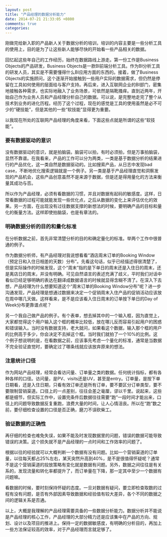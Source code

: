 ```yaml
---
layout: post
title: "产品经理的数据分析能力"
date: 2014-07-21 21:33:05 +0800
comments: true
categories: 
---
```


刚做完给新入职的产品新人关于数据分析的培训，培训的内容主要是一些分析工具的使用上，目的是为了让这些新人能够尽快的开始看一些产品相关的数据。

回忆起这些年自己的工作经历，始终在数据路线上游走。第一份工作是Business Objects的产品研发，Business Objects是一款BI前端分析工具。作为BI分析工具的研发人员，其实是不需要懂得什么BI应用方面的东西的。接着，做了Business Objects的实施顾问，这个逐渐开始接触到一些用户实际的数据需求，但仍然是停留在工具如何使用的层面给与客户支持。再后来，进入互联网企业的BI部门，密集地接触各种需求，也实际地融入了业务场景，可依然是隔靴搔痒。直到近两年，开始自己作为业务人员和产品经理分析自己的数据。可以说，是完整地走完了整个从技术到业务的进化历程。经历了这个过程，现在的感觉是工具的使用虽然是必不可少的“硬技能”，但是其他的一些“软技能”显得更为重要。

以我现在所处的互联网产品经理的角度来看，下面这些点就是所谓的这些“软技能”。

### 要有数据驱动的意识

没有数据驱动的意识，就是拍脑袋。脑袋可以拍，有时必须拍，但是万事拍脑袋，显然不靠谱。在我看来，产品的工作可以分为两类，一类是基于数据分析的结果进行的产品优化，这一类自然是数据驱动的。比如搜索产品，从日志中发现bad case，不断地优化搜索逻辑就是一个例子。另一类是基于产品经理直觉和洞察发现的产品机会，这些产品创意虽然不是来源于数据，但是还是得用量化的方法来衡量其成功与否。

所以作为产品经理，必须有看数据的习惯，并且对数据有起码的敏感度。这样，日常看数据的过程可能就能发现一些优化点，之后从数据的变化上来评估优化的效果。另一方面，在出现没有过往数据支撑的新想法的时候，要明确产品的目标和量化的衡量方法。这样即使拍脑袋，也是有章法的。

### 明确数据分析的目的和量化标准

在分析数据之前，首先非常清楚分析的目的和确定量化的标准。举两个工作中很普通的例子。

作为数据分析师，有产品经理对我说想看看“酒店周末订单的Booking Window（预定日和入住日相差的天数）分布”。先看这句话，似乎已经描述得很清楚了，但是实际操作的时候发现，这个“周末”指的是下单日的周末还是入住日的周末，还是离店日的周末，并没有明确。可见自然语言的表述充满了歧义，平时我们对话中看似已经足够明确的表达在翻译成数据语言的时候就显得含糊不清了。在深入下去想，产品经理为什么想要知道这个“周末订单的Booking Window分布”呢？进一步沟通发现，产品经理是想通过数据来决定一个促销周末入住产品的促销活动应该放在周中哪几天做。这样看来，是不是应该看入住日周末的订单按下单日的Day of Week分布更靠谱点呢？

另一个我自己做产品的例子。有个表单，想去掉其中的一个输入框，因为直觉上，大家都觉得这个用户输入这个框的概率比较低，放在哪儿反而容易引起用户的困惑和错误输入。当时没有数据支持，老大就问，如果看这个数据，输入那个框的用户的比例高于多少，你会决定不去掉这个框。当时我们就拍了一个10%的比例。这个例子想说明的是，在看数据之前，应该事先考虑一个量化的标准，通常是当数据不完全验证直觉时，要确定过了哪条线就应该放弃原来的想法。

### 注意统计口径

作为网站产品经理，经常会看访问量、订单量之类的数据。任何统计指标，都有各种各样的口径。访问量，是PV、visits还是UV，甚至是entry。订单量，是按下单日期看，还是入住日期，只看有效订单还是所有订单，要不要区分订单类型，要不要限制营销渠道。口径上的一点差别，往往会差之毫厘，谬以千里。说起来，这些都是细节，但实际工作中，设置完条件后数据往往需要“跑”一段时间才能出来，口径上的问题导致数据反复重跑，浪费大量的时间，让人心情沮丧。所以在“跑”数之前，要仔细检查设置的口径是否正确，磨刀不误砍柴工。

### 验证数据的正确性

再仔细的检查也难免失误，如果不能及时发现数据里的问题，错误的数据可能导致错误的决策。这个损失就不是产品经理的一点时间和工作效率的问题了。

根据以往的经验就可以大概判断一个数据有没有问题。比如一个营销渠道的订单量，以往每天都占25%左右，某天突然升高到40%，是不是很值得怀疑呢？通常不是这个营销渠道的投放策略有变化就是数据有问题。另外，数据之间往往是有关系的，发现流量和转化率都提升了，而订单量在下降，那一定其中至少一个数据有问题嘛。

看数据的时候，要时刻保持怀疑的态度。一旦对数据有疑问，要立即检查取数的过程有没有问题，是否有外部因素导致数据和经验值有较大差异，各个不同的数据之间的逻辑关系是否通。

以上，大概是我理解的产品经理需要具备的一些数据分析能力。数据分析并不能说是产品经理的核心工作，产品经理的大部分精力还是应该集中在产品的方向、规划、设计以及项目的推进上。保持一定的数据敏感度，有明确的分析目的，再加上一些方法保证较高的效率，对于产品经理而言就足够了。
